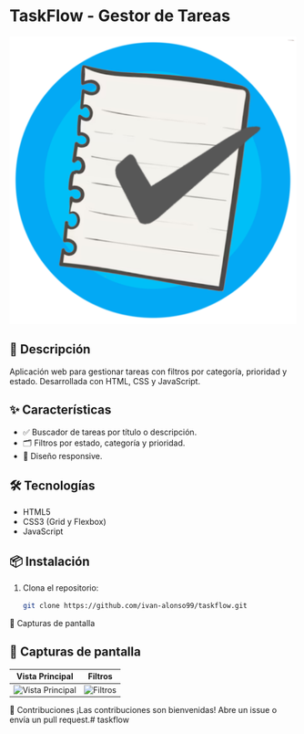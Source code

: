 # TaskFlow - Gestor de Tareas  

![Logo o captura de pantalla](./assets/images/Logo_Taskflow.png)  

## 🚀 **Descripción**  
Aplicación web para gestionar tareas con filtros por categoría, prioridad y estado. Desarrollada con HTML, CSS y JavaScript.  

## ✨ **Características**  
- ✅ Buscador de tareas por título o descripción.  
- 🗂️ Filtros por estado, categoría y prioridad.  
- 🎨 Diseño responsive.  

## 🛠️ **Tecnologías**  
- HTML5  
- CSS3 (Grid y Flexbox)  
- JavaScript  

## 📦 **Instalación**  
1. Clona el repositorio:  
   ```bash
   git clone https://github.com/ivan-alonso99/taskflow.git

📸 Capturas de pantalla

## 📸 Capturas de pantalla

| Vista Principal | Filtros |
|-----------------|---------|
| ![Vista Principal](https://github.com/ivan-alonso99/taskflow/blob/main/assets/images/screenshot1.jpeg?raw=true) | ![Filtros](https://github.com/ivan-alonso99/taskflow/blob/main/assets/images/screenshot2.jpeg?raw=true) |

🤝 Contribuciones
¡Las contribuciones son bienvenidas! Abre un issue o envía un pull request.# taskflow
